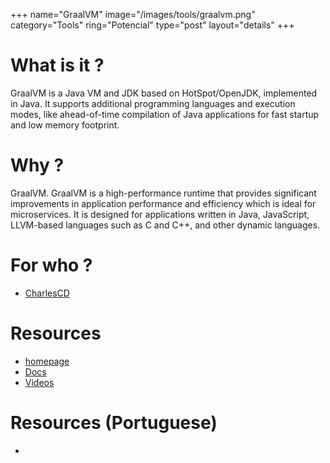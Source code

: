 +++
name="GraalVM"
image="/images/tools/graalvm.png"
category="Tools"
ring="Potencial"
type="post"
layout="details"
+++

# What is it ?

GraalVM is a Java VM and JDK based on HotSpot/OpenJDK, implemented in Java. It supports additional programming languages and execution modes, like ahead-of-time compilation of Java applications for fast startup and low memory footprint.

# Why ?

GraalVM. GraalVM is a high-performance runtime that provides significant improvements in application performance and efficiency which is ideal for microservices. It is designed for applications written in Java, JavaScript, LLVM-based languages such as C and C++, and other dynamic languages.

# For who ?
* [CharlesCD](https://charlescd.io/)

# Resources
* [homepage](https://www.graalvm.org/)
* [Docs](https://www.graalvm.org/docs/getting-started/)
* [Videos](https://www.graalvm.org/videos/)

# Resources (Portuguese)
* []()
